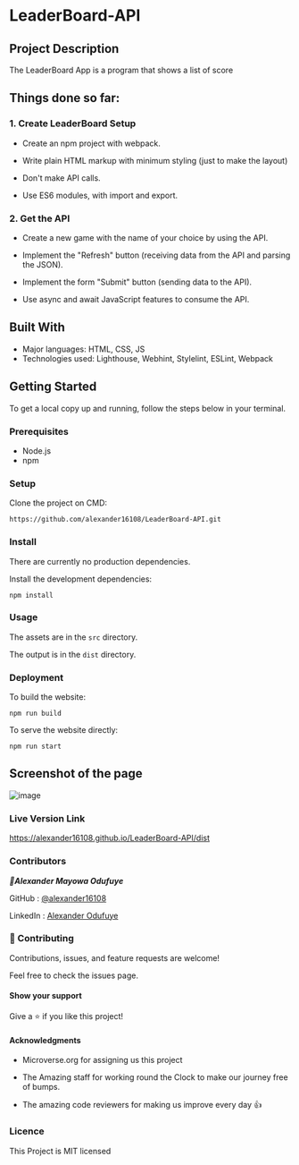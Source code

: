 # LeaderBoard-API

## Project Description
The LeaderBoard App is a program that shows a list of score


## Things done so far:

### 1. Create LeaderBoard Setup
- Create an npm project with webpack. 

- Write plain HTML markup with minimum styling (just to make the layout)

- Don't make API calls.

- Use ES6 modules, with import and export.

### 2. Get the API

- Create a new game with the name of your choice by using the API.

- Implement the "Refresh" button (receiving data from the API and parsing the JSON). 

- Implement the form "Submit" button (sending data to the API). 

- Use async and await JavaScript features to consume the API. 


<!-- ### 3. Adding Functionalites

- I remove all hardcoded items from the tasks `array`.
- I created a new JavaScript file for the new functionality.
- Implemented a function for adding a new task `(add a new element to the array)`.
- Implemented a function for editing task descriptions.
- Implemented a function for deleting a task `(remove an element from the array)`.
- Implemented a function for the "Clear all completed" button `(use filter() method)`.
- By default new tasks have the property completed set to false and the property index set to the value of the new` array length`.
- Deleting a task updates all remaining items' indexes, so they represent the current list order and are unique.
- All changes to the To Do List are saved in `local storage`. -->

## Built With

- Major languages: HTML, CSS, JS
- Technologies used: Lighthouse, Webhint, Stylelint, ESLint, Webpack


## Getting Started

To get a local copy up and running, follow the steps below in your terminal.

### Prerequisites

- Node.js
- npm

### Setup

Clone the project on CMD:

```
https://github.com/alexander16108/LeaderBoard-API.git
```

### Install

There are currently no production dependencies.

Install the development dependencies:

```
npm install
```

### Usage

The assets are in the `src` directory.

The output is in the `dist` directory.

<!-- ### Run tests

To run the entire test suite:

```
npm test
```
 -->
### Deployment

To build the website:

```
npm run build
```

To serve the website directly:

```
npm run start
```


## Screenshot of the page

![image](https://user-images.githubusercontent.com/60612329/136966291-3d66b74a-a1e5-44a9-85e5-dadf8d1e3c47.png)


### Live Version Link

https://alexander16108.github.io/LeaderBoard-API/dist


### Contributors

***👤Alexander Mayowa Odufuye***

 GitHub : [@alexander16108](https://github.com/alexander16108)
 
 LinkedIn : [Alexander Odufuye]()
 
 

### 🤝 Contributing
Contributions, issues, and feature requests are welcome!

Feel free to check the issues page.

#### Show your support
Give a ⭐️ if you like this project!

#### Acknowledgments
- Microverse.org for assigning us this project

- The Amazing staff for working round the Clock to make our journey free of bumps.

- The amazing code reviewers for making us improve every day :thumbsup:

### Licence 

This Project is MIT licensed
